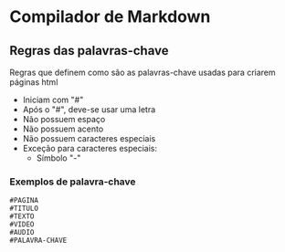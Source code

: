 # Compilador de Markdown

## Regras das palavras-chave
Regras que definem como são as palavras-chave usadas para criarem páginas html

- Iniciam com "#"
- Após o "#", deve-se usar uma letra
- Não possuem espaço
- Não possuem acento
- Não possuem caracteres especiais
- Exceção para caracteres especiais:
    - Símbolo "-"

### Exemplos de palavra-chave
```
#PAGINA
#TITULO
#TEXTO
#VIDEO
#AUDIO
#PALAVRA-CHAVE
```
